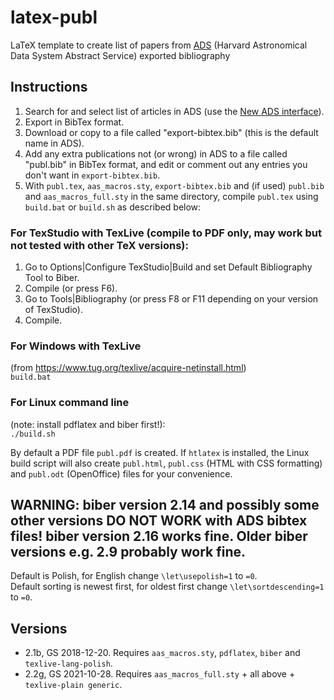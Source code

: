 # latex-publ
LaTeX template to create list of papers from [ADS](https://ui.adsabs.harvard.edu/) (Harvard Astronomical Data System Abstract Service) exported bibliography

## Instructions
1. Search for and select list of articles in ADS (use the [New ADS interface](https://ui.adsabs.harvard.edu/)).
2. Export in BibTex format.
3. Download or copy to a file called "export-bibtex.bib" (this is the default name in ADS).
4. Add any extra publications not (or wrong) in ADS to a file called "publ.bib" in BibTex format, and edit or comment out any entries you don't want in `export-bibtex.bib`. 
5. With `publ.tex`, `aas_macros.sty`, `export-bibtex.bib` and (if used) `publ.bib` and `aas_macros_full.sty` in the same directory, compile `publ.tex` using `build.bat` or `build.sh` as described below:

### For TexStudio with TexLive (compile to PDF only, may work but not tested with other TeX versions):
1. Go to Options|Configure TexStudio|Build and set Default Bibliography Tool to Biber.
2. Compile (or press F6).
3. Go to Tools|Bibliography (or press F8 or F11 depending on your version of TexStudio).
4. Compile.

### For Windows with TexLive 
(from https://www.tug.org/texlive/acquire-netinstall.html)  
    `build.bat` 

### For Linux command line 
(note: install pdflatex and biber first!):  
    `./build.sh`

By default a PDF file `publ.pdf` is created. If `htlatex` is installed, the Linux build script will also create `publ.html`, `publ.css` (HTML with CSS formatting) and `publ.odt` (OpenOffice) files for your convenience.

## WARNING: biber version 2.14 and possibly some other versions DO NOT WORK with ADS bibtex files! biber version 2.16 works fine. Older biber versions e.g. 2.9 probably work fine.
 
Default is Polish, for English change `\let\usepolish=1` to `=0`.   
Default sorting is newest first, for oldest first change `\let\sortdescending=1` to `=0`.

## Versions
- 2.1b, GS 2018-12-20. Requires `aas_macros.sty`, `pdflatex`, `biber` and `texlive-lang-polish`.
- 2.2g, GS 2021-10-28. Requires `aas_macros_full.sty` + all above + `texlive-plain generic`.

